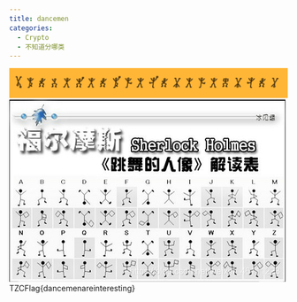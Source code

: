 ```yaml
---
title: dancemen
categories:
  - Crypto
  - 不知道分哪类
---
```




![](/images/dancemen.jpg)
![](/images/Pastedimage20250603124314.png)
TZCFlag{dancemenareinteresting}